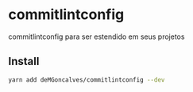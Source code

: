 # commitlintconfig

commitlintconfig para ser estendido em seus projetos

## Install

```bash
yarn add deMGoncalves/commitlintconfig --dev
```
